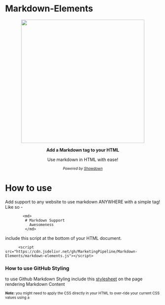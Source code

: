 # Markdown-Elements

 
<p align="center">
  <img height="400" src="https://imgur.com/oQgTNF3.png" />
</p>
                                                                     
<p align="center">     
            <b> Add a Markdown tag to your HTML </b>
            </p>
 <p align="center">              
Use markdown in HTML with ease!
      <p align="center">        
<small><i> Powered by <a href="https://github.com/showdownjs/showdown">Showdown</a></i></small>
       </p>
</p>





# How to use 


  Add support to any website to use markdown ANYWHERE with a simple tag! Like so -

            <md>
             # Markdown Support
               Awesomeness
             </md>



   include this script at the bottom of your HTML document.
         
         
          <script src="https://cdn.jsdelivr.net/gh/MarketingPipeline/Markdown-Elements/markdown-elements.js"></script> 
          
          
### How to use GitHub Styling

to use Github Markdown Styling include this [stylesheet](https://raw.githubusercontent.com/MarketingPipeline/Markdown-Elements/main/stylesheets/github_md.css) on the page rendering Markdown Content


<small><i><b>Note:</b></i> you might need to apply the CSS directly in your HTML to over-ride your current CSS values using a <code><style></code> tag</small>
      
      
          
             
          








## Contributing ![GitHub](https://img.shields.io/github/contributors/MarketingPipeline/Markdown-Elements)

Want to improve this? Create a pull request with detailed changes / improvements! If approved you will be added to the list of contributors of this awesome project!


Looking for a task to work on? Check the tasks that need improved in the [to-do](https://github.com/MarketingPipeline/Markdown-Elements/blob/main/to-do.md) list.


See also the list of
[contributors](https://github.com/MarketingPipeline/Markdown-Elements/graphs/contributors) who
participate in this project.

## License ![GitHub](https://img.shields.io/github/license/MarketingPipeline/Markdown-Elements)

This project is licensed under the MIT License - see the
[LICENSE.md](https://github.com/MarketingPipeline/Markdown-Elements/blob/main/LICENSE) file for
details.
